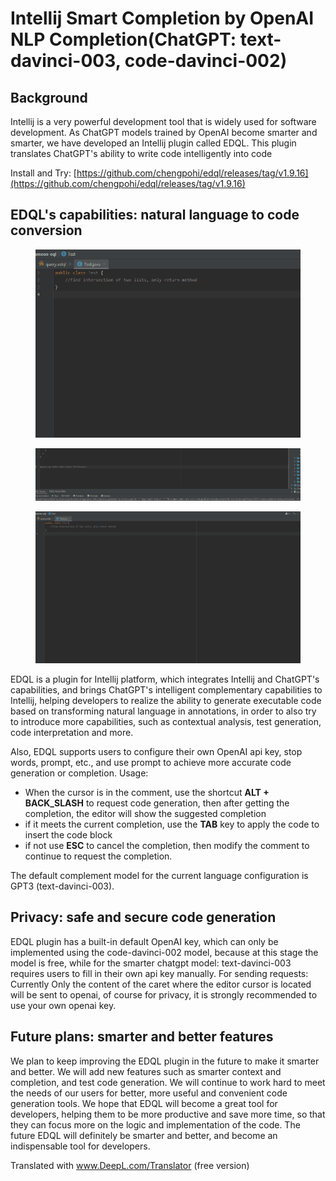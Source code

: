 # Intellij Smart Completion by OpenAI NLP Completion(ChatGPT: text-davinci-003, code-davinci-002)

## Background

Intellij is a very powerful development tool that is widely used for software development. As ChatGPT models trained by OpenAI become smarter and smarter, we have developed an Intellij plugin called EDQL. This plugin translates ChatGPT's ability to write code intelligently into code

Install and Try: [https://github.com/chengpohi/edql/releases/tag/v1.9.16](https://github.com/chengpohi/edql/releases/tag/v1.9.16)

## EDQL's capabilities: natural language to code conversion

<figure><img src="/.gitbook/assets/java-code-generation.gif" alt=""><figcaption></figcaption></figure>

<figure><img src="/.gitbook/assets/openai-query (1).gif" alt=""><figcaption></figcaption></figure>

<figure><img src="/.gitbook/assets/filetype-settings.gif" alt=""><figcaption></figcaption></figure>

EDQL is a plugin for Intellij platform, which integrates Intellij and ChatGPT's capabilities, and brings ChatGPT's intelligent complementary capabilities to Intellij, helping developers to realize the ability to generate executable code based on transforming natural language in annotations, in order to also try to introduce more capabilities, such as contextual analysis, test generation, code interpretation and more.&#x20;

Also, EDQL supports users to configure their own OpenAI api key, stop words, prompt, etc., and use prompt to achieve more accurate code generation or completion. Usage:&#x20;

* When the cursor is in the comment, use the shortcut **ALT + BACK\_SLASH** to request code generation, then after getting the completion, the editor will show the suggested completion&#x20;
* if it meets the current completion, use the **TAB** key to apply the code to insert the code block&#x20;
* if not use **ESC** to cancel the completion, then modify the comment to continue to request the completion.&#x20;

The default complement model for the current language configuration is GPT3 (text-davinci-003).

## Privacy: safe and secure code generation

EDQL plugin has a built-in default OpenAI key, which can only be implemented using the code-davinci-002 model, because at this stage the model is free, while for the smarter chatgpt model: text-davinci-003 requires users to fill in their own api key manually. For sending requests: Currently Only the content of the caret where the editor cursor is located will be sent to openai, of course for privacy, it is strongly recommended to use your own openai key.

## Future plans: smarter and better features

We plan to keep improving the EDQL plugin in the future to make it smarter and better. We will add new features such as smarter context and completion, and test code generation. We will continue to work hard to meet the needs of our users for better, more useful and convenient code generation tools. We hope that EDQL will become a great tool for developers, helping them to be more productive and save more time, so that they can focus more on the logic and implementation of the code. The future EDQL will definitely be smarter and better, and become an indispensable tool for developers.

Translated with www.DeepL.com/Translator (free version)
